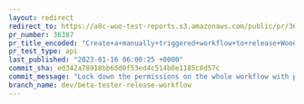 ```yaml
---
layout: redirect
redirect_to: https://a8c-woo-test-reports.s3.amazonaws.com/public/pr/36387/api/index.html
pr_number: 36387
pr_title_encoded: "Create+a+manually+triggered+workflow+to+release+WooCommerce+Beta+Tester"
pr_test_type: api
last_published: "2023-01-16 06:00:25 +0000"
commit_sha: ed342a78918bb65d0f53ed4c514b0e1185c8d57c
commit_message: "Lock down the permissions on the whole workflow with permissions: {}"
branch_name: dev/beta-tester-release-workflow
---
```

